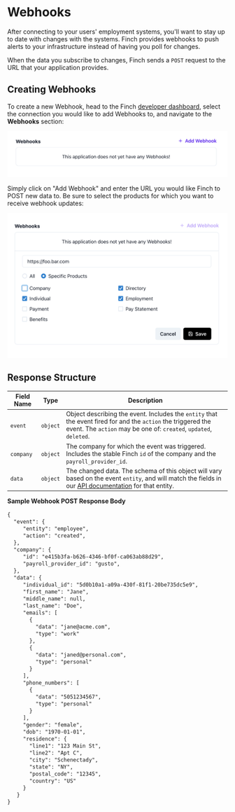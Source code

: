 # Webhooks

After connecting to your users' employment systems, you'll want to stay up to date with changes with the systems. Finch provides webhooks to push alerts to your infrastructure instead of having you poll for changes.


When the data you subscribe to changes, Finch sends a `POST` request to the URL that your application provides.

## Creating Webhooks

To create a new Webhook, head to the Finch [developer dashboard](https://login.tryfinch.com/u/organization?state=hKFo2SBPejZubUZNbi1ILVRvZ05rYjdSTzl2b3dsUWRFcVZnNKFur3VuaXZlcnNhbC1sb2dpbqN0aWTZIEdzQ2p5NVR6VDR6SXc4VDdKZG5aV3hRMXRhbHRidFhEo2NpZNkgTlZsT1hZN3N2R25xSlNHYkFSdE1Ga2tnMGJqMkJmbEk), select the connection you would like to add Webhooks to, and navigate to the **Webhooks** section:


![](../../assets/images/addWebhook.png)


Simply click on "Add Webhook" and enter the URL you would like Finch to POST new data to. Be sure to select the products for which you want to receive webhook updates:

![](../../assets/images/selectEndpoints.png)


## Response Structure


Field Name| Type | Description 
---------|----|----------
 `event` | `object` | Object describing the event. Includes the `entity` that the event fired for and the `action` the triggered the event. The `action` may be one of: `created`, `updated`, `deleted`.
 `company` | `object` | The company for which the event was triggered. Includes the stable Finch `id` of the company and the `payroll_provider_id`.
 `data` | `object` | The changed data. The schema of this object will vary based on the event `entity`, and will match the fields in our [API documentation](https://developer.tryfinch.com/docs/reference/YXBpOjE3MTM2MDgz-api-reference) for that entity.

**Sample Webhook POST Response Body**
``` **json
{
  "event": {
     "entity": "employee",
     "action": "created",
  },
  "company": {
     "id": "e415b3fa-b626-4346-bf0f-ca063ab88d29",
     "payroll_provider_id": "gusto",
  },
  "data": {
     "individual_id": "5d0b10a1-a09a-430f-81f1-20be735dc5e9",
     "first_name": "Jane",
     "middle_name": null,
     "last_name": "Doe",
     "emails": [
       {
         "data": "jane@acme.com",
         "type": "work"
       },
       {
         "data": "janed@personal.com",
         "type": "personal"
       }
     ],
     "phone_numbers": [
       {
         "data": "5051234567",
         "type": "personal"
       }
     ],
     "gender": "female",
     "dob": "1970-01-01",
     "residence": {
       "line1": "123 Main St",
       "line2": "Apt C",
       "city": "Schenectady",
       "state": "NY",
       "postal_code": "12345",
       "country": "US"
     }
   }
}
```
